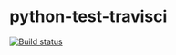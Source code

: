 # python-test-travisci

[![Build status](https://travis-ci.org/dcat52/python-test-travisci.svg?master)](https://travis-ci.org/dcat52)